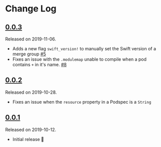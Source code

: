 # Change Log

## [0.0.3](https://github.com/grab/cocoapods-pod-merge/releases/tag/0.0.3)

Released on 2019-11-06.

- Adds a new flag `swift_version!` to manually set the Swift version of a merge group [#5](https://github.com/grab/cocoapods-pod-merge/issues/5)
- Fixes an issue with the `.modulemap` unable to compile when a pod contains `+` in it's name. [#8](https://github.com/grab/cocoapods-pod-merge/issues/8)

## [0.0.2](https://github.com/grab/cocoapods-pod-merge/releases/tag/0.0.2)
Released on 2019-10-28.

- Fixes an issue when the `resource` property in a Podspec is a `String`

## [0.0.1](https://github.com/grab/cocoapods-pod-merge/releases/tag/0.0.1)
Released on 2019-10-12.

- Initial release 🎉